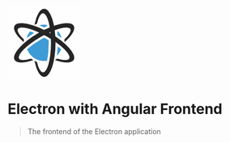 
![Elextron With Angular Frontend](../logo.png)

# Electron with Angular Frontend

> The frontend of the Electron application
